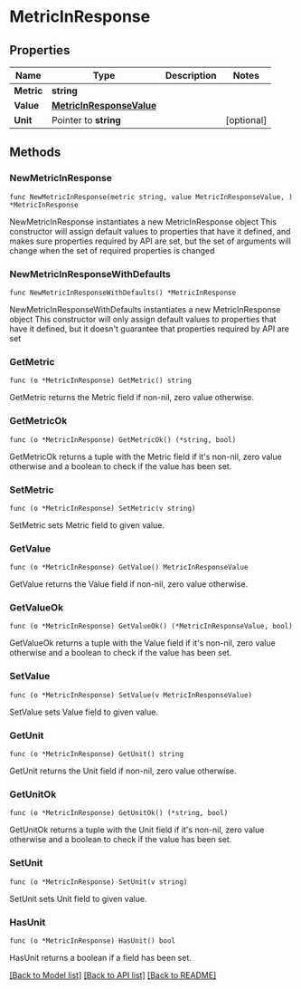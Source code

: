 # MetricInResponse

## Properties

Name | Type | Description | Notes
------------ | ------------- | ------------- | -------------
**Metric** | **string** |  | 
**Value** | [**MetricInResponseValue**](MetricInResponseValue.md) |  | 
**Unit** | Pointer to **string** |  | [optional] 

## Methods

### NewMetricInResponse

`func NewMetricInResponse(metric string, value MetricInResponseValue, ) *MetricInResponse`

NewMetricInResponse instantiates a new MetricInResponse object
This constructor will assign default values to properties that have it defined,
and makes sure properties required by API are set, but the set of arguments
will change when the set of required properties is changed

### NewMetricInResponseWithDefaults

`func NewMetricInResponseWithDefaults() *MetricInResponse`

NewMetricInResponseWithDefaults instantiates a new MetricInResponse object
This constructor will only assign default values to properties that have it defined,
but it doesn't guarantee that properties required by API are set

### GetMetric

`func (o *MetricInResponse) GetMetric() string`

GetMetric returns the Metric field if non-nil, zero value otherwise.

### GetMetricOk

`func (o *MetricInResponse) GetMetricOk() (*string, bool)`

GetMetricOk returns a tuple with the Metric field if it's non-nil, zero value otherwise
and a boolean to check if the value has been set.

### SetMetric

`func (o *MetricInResponse) SetMetric(v string)`

SetMetric sets Metric field to given value.


### GetValue

`func (o *MetricInResponse) GetValue() MetricInResponseValue`

GetValue returns the Value field if non-nil, zero value otherwise.

### GetValueOk

`func (o *MetricInResponse) GetValueOk() (*MetricInResponseValue, bool)`

GetValueOk returns a tuple with the Value field if it's non-nil, zero value otherwise
and a boolean to check if the value has been set.

### SetValue

`func (o *MetricInResponse) SetValue(v MetricInResponseValue)`

SetValue sets Value field to given value.


### GetUnit

`func (o *MetricInResponse) GetUnit() string`

GetUnit returns the Unit field if non-nil, zero value otherwise.

### GetUnitOk

`func (o *MetricInResponse) GetUnitOk() (*string, bool)`

GetUnitOk returns a tuple with the Unit field if it's non-nil, zero value otherwise
and a boolean to check if the value has been set.

### SetUnit

`func (o *MetricInResponse) SetUnit(v string)`

SetUnit sets Unit field to given value.

### HasUnit

`func (o *MetricInResponse) HasUnit() bool`

HasUnit returns a boolean if a field has been set.


[[Back to Model list]](../README.md#documentation-for-models) [[Back to API list]](../README.md#documentation-for-api-endpoints) [[Back to README]](../README.md)


